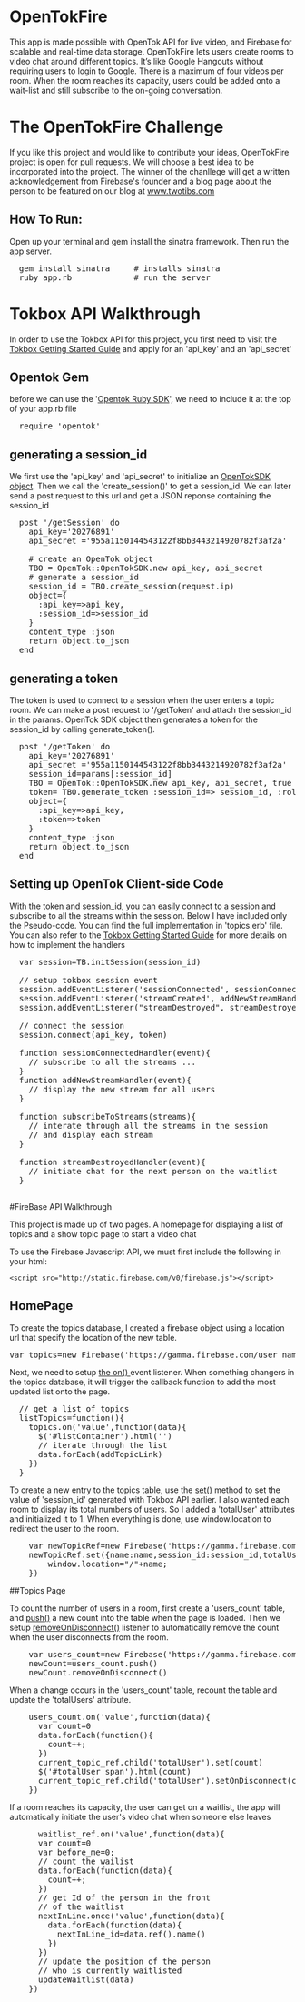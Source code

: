 OpenTokFire
============

This app is made possible with OpenTok API for live video, and Firebase for scalable and real-time data storage. 
OpenTokFire lets users create rooms to video chat around different topics. It’s like Google Hangouts without requiring 
users to login to Google. There is a maximum of four videos per room. When the room reaches its capacity, users could 
be added onto a wait-list and still subscribe to the on-going conversation.


The OpenTokFire Challenge 
===========================
If you like this project and would like to contribute your ideas, OpenTokFire project is open for pull requests. 
We will choose a best idea to be incorporated into the project. The winner of the chanllege will get a written 
acknowledgement from Firebase's founder and a blog page about the person to be featured on our blog at www.twotibs.com



## How To Run: 
Open up your terminal and gem install the sinatra framework. Then run the app server. 
<pre>
  gem install sinatra     # installs sinatra
  ruby app.rb             # run the server
</pre>


# Tokbox API Walkthrough
In order to use the Tokbox API for this project, you first need to visit the <a href="http://www.tokbox.com/opentok/api/documentation/gettingstarted">Tokbox Getting Started Guide</a>
and apply for an 'api_key' and an 'api_secret' 

## Opentok Gem 
before we can use the '<a href="https://github.com/opentok/Opentok-Ruby-SDK">Opentok Ruby SDK</a>', 
we need to include it at the top of your app.rb file
<pre>
  require 'opentok'
</pre>

## generating a session_id
We first use the 'api_key' and 'api_secret' to initialize an <a href="http://www.tokbox.com/opentok/api/tools/documentation/api/server_side_libraries.html">OpenTokSDK object</a>. 
Then we call the 'create_session()' to get a session_id. We can later send a post request to this url and get a JSON reponse containing 
the session_id

<pre>
  post '/getSession' do
    api_key='20276891'
    api_secret ='955a1150144543122f8bb3443214920782f3af2a'
    
    # create an OpenTok object
    TBO = OpenTok::OpenTokSDK.new api_key, api_secret
    # generate a session_id
    session_id = TBO.create_session(request.ip)
    object={
      :api_key=>api_key,
      :session_id=>session_id
    }
    content_type :json
    return object.to_json
  end 
</pre>


## generating a token
The token is used to connect to a session when the user enters a topic room. We can make a post request to '/getToken' and attach 
the session_id in the params.  OpenTok SDK object then generates a token for the session_id by calling generate_token(). 

<pre>
  post '/getToken' do
    api_key='20276891'
    api_secret ='955a1150144543122f8bb3443214920782f3af2a'
    session_id=params[:session_id]
    TBO = OpenTok::OpenTokSDK.new api_key, api_secret, true
    token= TBO.generate_token :session_id=> session_id, :role=> OpenTok::RoleConstants::PUBLISHER, :api_url => 'https://api.opentok.com/hl'
    object={
      :api_key=>api_key,
      :token=>token
    }
    content_type :json
    return object.to_json
  end 
</pre>

## Setting up OpenTok Client-side Code 
With the token and session_id, you can easily connect to a session and subscribe to all the streams within the session. 
Below I have included only the Pseudo-code. You can find the full implementation in 'topics.erb' file. You can also 
refer to the <a href="http://www.tokbox.com/opentok/api/documentation/gettingstarted">Tokbox Getting Started Guide</a> for 
more details on how to implement the handlers

<pre>
  var session=TB.initSession(session_id)
  
  // setup tokbox session event
  session.addEventListener('sessionConnected', sessionConnectedHandler);
  session.addEventListener('streamCreated', addNewStreamHandler)
  session.addEventListener("streamDestroyed", streamDestroyedHandler);
  
  // connect the session
  session.connect(api_key, token)
  
  function sessionConnectedHandler(event){    
    // subscribe to all the streams ...
  }
  function addNewStreamHandler(event){
    // display the new stream for all users
  }
  
  function subscribeToStreams(streams){
    // interate through all the streams in the session
    // and display each stream
  }
  
  function streamDestroyedHandler(event){
    // initiate chat for the next person on the waitlist 
  }

</pre>  

#FireBase API Walkthrough

This project is made up of two pages. A homepage for displaying a list of topics and a show topic page to start a video chat 

To use the Firebase Javascript API, we must first include the following in your html: 


    <script src="http://static.firebase.com/v0/firebase.js"></script>


## HomePage 
To create the topics database, I created a firebase object using a location url that specify the location of the new table.
<pre>
var topics=new Firebase('https://gamma.firebase.com/user_name/project_name/topics')
</pre> 

Next, we need to setup <a href="http://www.firebase.com/docs/firebase/on.html"> the on() </a> event listener. 
When something changers in the topics database, it will trigger the callback function to add the most updated list onto the page.

<pre>
  // get a list of topics 
  listTopics=function(){
    topics.on('value',function(data){
      $('#listContainer').html('')
      // iterate through the list
      data.forEach(addTopicLink)
    })
  }
</pre> 

To create a new entry to the topics table, use the <a href="http://www.firebase.com/docs/firebase/set.html">set()</a> method to set the value of 'session_id' generated with Tokbox API earlier. 
I also wanted each room to display its total numbers of users. So I added a 'totalUser' attributes and initialized it to 1. When everything 
is done, use window.location to redirect the user to the room. 

<pre>
    var newTopicRef=new Firebase('https://gamma.firebase.com/billma/opentokFire/topics/'+name)
    newTopicRef.set({name:name,session_id:session_id,totalUser:1}, function(){
        window.location="/"+name;
    })
</pre>


##Topics Page

To count the number of users in a room, first create a 'users_count' table, and <a href="http://www.firebase.com/docs/firebase/push.html">push()</a> a new count into the 
table when the page is loaded. Then we setup <a href="http://www.firebase.com/docs/firebase/removeondisconnect.html">removeOnDisconnect()</a>
listener to automatically remove the count when the user disconnects from the room. 
<pre>
    var users_count=new Firebase('https://gamma.firebase.com/billma/opentokFire/topics/'+current_topic+'/count')
    newCount=users_count.push()
    newCount.removeOnDisconnect()
</pre>


When a change occurs in the 'users_count' table, recount the table and update the 'totalUsers' attribute. 
<pre>
    users_count.on('value',function(data){
      var count=0
      data.forEach(function(){
        count++;
      })
      current_topic_ref.child('totalUser').set(count)
      $('#totalUser span').html(count)
      current_topic_ref.child('totalUser').setOnDisconnect(count-1)
    })
</pre>

If a room reaches its capacity, the user can get on a waitlist, the app will automatically initiate the user's video
chat when someone else leaves 

<pre>
      waitlist_ref.on('value',function(data){
      var count=0
      var before_me=0;
      // count the wailist
      data.forEach(function(data){
        count++;
      })
      // get Id of the person in the front 
      // of the waitlist
      nextInLine.once('value',function(data){
        data.forEach(function(data){
          nextInLine_id=data.ref().name()
        })
      })
      // update the position of the person 
      // who is currently waitlisted
      updateWaitlist(data)
    })
</pre>



